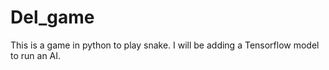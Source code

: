 # Del_game
This is a game in python to play snake. I will be adding a Tensorflow model to run an AI.
